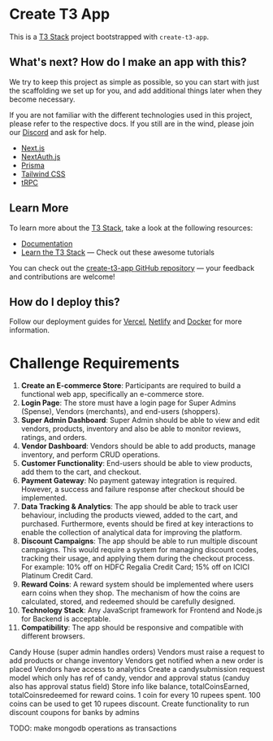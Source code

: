 # Create T3 App

This is a [T3 Stack](https://create.t3.gg/) project bootstrapped with `create-t3-app`.

## What's next? How do I make an app with this?

We try to keep this project as simple as possible, so you can start with just the scaffolding we set up for you, and add additional things later when they become necessary.

If you are not familiar with the different technologies used in this project, please refer to the respective docs. If you still are in the wind, please join our [Discord](https://t3.gg/discord) and ask for help.

- [Next.js](https://nextjs.org)
- [NextAuth.js](https://next-auth.js.org)
- [Prisma](https://prisma.io)
- [Tailwind CSS](https://tailwindcss.com)
- [tRPC](https://trpc.io)

## Learn More

To learn more about the [T3 Stack](https://create.t3.gg/), take a look at the following resources:

- [Documentation](https://create.t3.gg/)
- [Learn the T3 Stack](https://create.t3.gg/en/faq#what-learning-resources-are-currently-available) — Check out these awesome tutorials

You can check out the [create-t3-app GitHub repository](https://github.com/t3-oss/create-t3-app) — your feedback and contributions are welcome!

## How do I deploy this?

Follow our deployment guides for [Vercel](https://create.t3.gg/en/deployment/vercel), [Netlify](https://create.t3.gg/en/deployment/netlify) and [Docker](https://create.t3.gg/en/deployment/docker) for more information.


# Challenge Requirements

1. **Create an E-commerce Store**: Participants are required to build a functional web app, specifically an e-commerce store.
2. **Login Page**: The store must have a login page for Super Admins (Spense), Vendors (merchants), and end-users (shoppers).
3. **Super Admin Dashboard**: Super Admin should be able to view and edit vendors, products, inventory and also be able to monitor reviews, ratings, and orders.
4. **Vendor Dashboard**: Vendors should be able to add products, manage inventory, and perform CRUD operations.
5. **Customer Functionality**: End-users should be able to view products, add them to the cart, and checkout.
6. **Payment Gateway**: No payment gateway integration is required. However, a success and failure response after checkout should be implemented.
7. **Data Tracking & Analytics**: The app should be able to track user behaviour, including the products viewed, added to the cart, and purchased. Furthermore, events should be fired at key interactions to enable the collection of analytical data for improving the platform.
8. **Discount Campaigns**: The app should be able to run multiple discount campaigns. This would require a system for managing discount codes, tracking their usage, and applying them during the checkout process. For example: 10% off on HDFC Regalia Credit Card; 15% off on ICICI Platinum Credit Card.
9. **Reward Coins**: A reward system should be implemented where users earn coins when they shop. The mechanism of how the coins are calculated, stored, and redeemed should be carefully designed.
10. **Technology Stack**: Any JavaScript framework for Frontend and Node.js for Backend is acceptable.
11. **Compatibility**: The app should be responsive and compatible with different browsers.


Candy House (super admin handles orders)
Vendors must raise a request to add products or change inventory
Vendors get notified when a new order is placed
Vendors have access to analytics
Create a candysubmission request model which only has ref of candy, vendor and approval status (canduy also has approval status field)
Store info like balance, totalCoinsEarned, totalCoinsredeemed for reward coins. 1 coin for every 10 rupees spent. 100 coins can be used to get 10 rupees discount.
Create functionality to run discount coupons for banks by admins


TODO:
make mongodb operations as transactions
